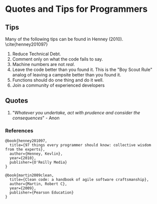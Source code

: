# Quotes and Tips for Programmers


## Tips

Many of the following tips can be found in Henney (2010). \cite{henney201097}

1. Reduce Technical Debt.
2. Comment only on what the code fails to say.
3. Machine numbers are not _real_.
4. Leave the code better than you found it.  This is the "Boy Scout Rule" analog of leaving  a campsite better than you found it.
5. Functions should do one thing and do it well.
6. Join a community of experienced developers

## Quotes

1. "_Whatever you undertake, act with prudence and consider the consequences_" - Anon


### References

```
@book{henney201097,
  title={97 things every programmer should know: collective wisdom from the experts},
  author={Henney, Kevlin},
  year={2010},
  publisher={O'Reilly Media}
}

@book{martin2009clean,
  title={Clean code: a handbook of agile software craftsmanship},
  author={Martin, Robert C},
  year={2009},
  publisher={Pearson Education}
}
```
